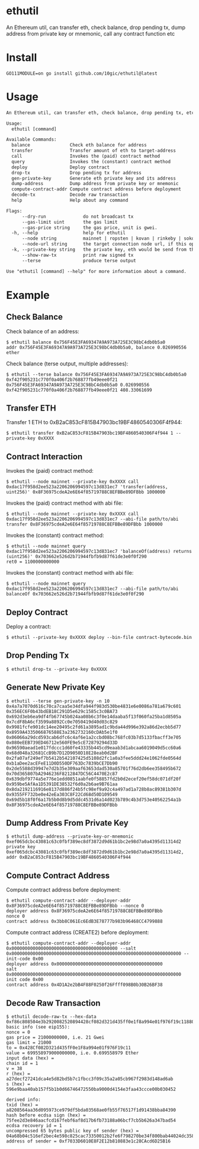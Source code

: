 # ethutil
An Ethereum util, can transfer eth, check balance, drop pending tx, dump address from private key or mnemonic, call any contract function etc

# Install
```shell
GO111MODULE=on go install github.com/10gic/ethutil@latest
```

# Usage
```txt
An Ethereum util, can transfer eth, check balance, drop pending tx, etc

Usage:
  ethutil [command]

Available Commands:
  balance               Check eth balance for address
  transfer              Transfer amount of eth to target-address
  call                  Invokes the (paid) contract method
  query                 Invokes the (constant) contract method
  deploy                Deploy contract
  drop-tx               Drop pending tx for address
  gen-private-key       Generate eth private key and its address
  dump-address          Dump address from private key or mnemonic
  compute-contract-addr Compute contract address before deployment
  decode-tx             Decode raw transaction
  help                  Help about any command

Flags:
      --dry-run              do not broadcast tx
      --gas-limit uint       the gas limit
      --gas-price string     the gas price, unit is gwei.
  -h, --help                 help for ethutil
      --node string          mainnet | ropsten | kovan | rinkeby | sokol, the node type (default "kovan")
      --node-url string      the target connection node url, if this option specified, the --node option is ignored
  -k, --private-key string   the private key, eth would be send from this account
      --show-raw-tx          print raw signed tx
      --terse                produce terse output

Use "ethutil [command] --help" for more information about a command.
```

# Example
## Check Balance
Check balance of an address:
```shell
$ ethutil balance 0x756F45E3FA69347A9A973A725E3C98bC4db0b5a0
addr 0x756F45E3FA69347A9A973A725E3C98bC4db0b5a0, balance 0.026990556 ether
```

Check balance (terse output, multiple addresses):
```shell
$ ethutil --terse balance 0x756F45E3FA69347A9A973A725E3C98bC4db0b5a0 0xf42f905231c770f0a406f2b768877fb49eee0f21
0x756F45E3FA69347A9A973A725E3C98bC4db0b5a0 0.026990556
0xf42f905231c770f0a406f2b768877fb49eee0f21 408.33061699
```

## Transfer ETH
Transfer 1 ETH to 0xB2aC853cF815B47903bc19BF4860540306F4f944:
```shell
$ ethutil transfer 0xB2aC853cF815B47903bc19BF4860540306F4f944 1 --private-key 0xXXXX
```

## Contract Interaction
Invokes the (paid) contract method:
```shell
$ ethutil --node mainnet --private-key 0xXXXX call 0xdac17f958d2ee523a2206206994597c13d831ec7 'transfer(address, uint256)' 0x8F36975cdeA2e6E64f85719788C8EFBBe89DFBbb 1000000
```

Invokes the (paid) contract method with abi file:
```shell
$ ethutil --node mainnet --private-key 0xXXXX call 0xdac17f958d2ee523a2206206994597c13d831ec7 --abi-file path/to/abi transfer 0x8F36975cdeA2e6E64f85719788C8EFBBe89DFBbb 1000000
```

Invokes the (constant) contract method:
```shell
$ ethutil --node mainnet query 0xdac17f958d2ee523a2206206994597c13d831ec7 'balanceOf(address) returns (uint256)' 0x703662e526d2b71944fbfb9d87f61de3e0f0f290
ret0 = 1100000000000
```

Invokes the (constant) contract method with abi file:
```shell
$ ethutil --node mainnet query 0xdac17f958d2ee523a2206206994597c13d831ec7 --abi-file path/to/abi balanceOf 0x703662e526d2b71944fbfb9d87f61de3e0f0f290
```

## Deploy Contract
Deploy a contract:
```shell
$ ethutil --private-key 0xXXXX deploy --bin-file contract-bytecode.bin
```

## Drop Pending Tx
```shell
$ ethutil drop-tx --private-key 0xXXXX
```

## Generate New Private Key
```shell
$ ethutil --terse gen-private-key -n 10
0x4a7a7070d616c70ca7caa5e34dfa944f983d530be4831e6e0086a781a679c601 0x356EC6F0b43bdEB18C291D5e629c1585c3c0BA73
0x692d3eb6ea9df4fb67745b024aa08b6c3f0e14daaba5f13f060fa25ba1d8505a 0x7cdF8bA6cf3599a8892Cc0e7050419d40d03c829
0x9981fcfe901dc14ee20495c2fd61a3895ad1c9bda44d996e392a86d2ecbb5d77 0x8959A4335066876588E3a2362732160cDAb5e1f0
0x06066a29dcd593cab6dfc6c4af6e1a2ccbd08bc768fc03b7d5133fbacff3e705 0x080eEEB739ED46712e560FE9e5cE72879294d33D
0x96590aead1e017fdccc1d60fe43335b445cd9eaab3d1abcaa6019049d5cc60a6 0x68d048a32681CcB9b7D12D9050D18E28eab0d2BF
0x2fa07af249ef7b5412b542107425d5108d2fc1a0a3fee5ddd24e1062fde0564d 0xb1aDee2acEFeE11D0D550DF763Dc7839bCE7Db90
0x2de5588d39947e7d2b35e309aaf63653dad530a85701f76d2db6ee358495b672 0x70d365807bA2946236F8212847DC56C4470E2c87
0x639dbf9774a5e776e1edd0851aabfe0f58857fd2b0d2ecef20ef58dc071df20f 0x959be5AfAa1D5391DE38532f6d0a2b6ae9B761aa
0x8da2192116916e8137d886f24b5fc98ef9a92c4a497ad1a728b8ac89381b307d 0x9355FF732be0e42eEa303C8F22Cd68d50D109549
0x69d5b18f0f6a17b5b0d8b9d5ddc4531d6a14d023b789c4b3d753e40562254a1b 0x8F36975cdeA2e6E64f85719788C8EFBBe89DFBbb
```

## Dump Address From Private Key
```shell
$ ethutil dump-address --private-key-or-mnemonic 0xef065dcbc43081c63c0fbf389ec8df3872d9d61b1bc2e98d7a0a4395d11314d2
private key 0xef065dcbc43081c63c0fbf389ec8df3872d9d61b1bc2e98d7a0a4395d11314d2, addr 0xB2aC853cF815B47903bc19BF4860540306F4f944
```

## Compute Contract Address
Compute contract address before deployment:
```shell
$ ethutil compute-contract-addr --deployer-addr 0x8F36975cdeA2e6E64f85719788C8EFBBe89DFBbb --nonce 0
deployer address 0x8F36975cdeA2e6E64f85719788C8EFBBe89DFBbb
nonce 0
contract address 0x3bb8C061Ec6EdB3E78777b983b96468CC4799888 
```

Compute contract address (CREATE2) before deployment:
```shell
$ ethutil compute-contract-addr --deployer-addr 0x0000000000000000000000000000000000000000 --salt 0x0000000000000000000000000000000000000000000000000000000000000000 --init-code 0x00
deployer address 0x0000000000000000000000000000000000000000
salt 0x0000000000000000000000000000000000000000000000000000000000000000
init code 0x00
contract address 0x4D1A2e2bB4F88F0250f26Ffff098B0b30B26BF38
```

## Decode Raw Transaction
```shell
$ ethutil decode-raw-tx --hex-data 0xf86c808504e3b2920082520894428cf082d321d435ff0e1f8a994e01f976f19c118809b5552f5abade008026a00a27decf27241dca4e5d82bd5b7c1fbcc3f09c35a2a05cb967f2983d148ad6aba0596e9baa40ab157f5b1b0d66746472550ba9000d4154e3faa43ccce00b030452
basic info (see eip155):
nonce = 0
gas price = 21000000000, i.e. 21 Gwei
gas limit = 21000
to = 0x428Cf082D321d435fF0e1F8a994e01f976F19c11
value = 699558979000000000, i.e. 0.699558979 Ether
input data (hex) = 
chain id = 1
v = 38
r (hex) = a27decf27241dca4e5d82bd5b7c1fbcc3f09c35a2a05cb967f2983d148ad6ab
s (hex) = 596e9baa40ab157f5b1b0d66746472550ba9000d4154e3faa43ccce00b030452

derived info:
txid (hex) = a8208564aa36d095973ce979df5bda03568ae0fb55f76517f1d91438bba84390
hash before ecdsa sign (hex) = 75fee2d3e846aacfcd167febf6af8d17b6fb73188a06bcf7cb5b626a347bad54
ecdsa recovery id = 1
uncompressed 65 bytes public key of sender (hex) = 04a68b04c516ef2bec4e598c825cac73350012b2fe6f798270be34f800bab44024dc3580906d2f709013745a79f37cc4e3fd651289a46f5bdafd6e9da63389aec8
address of sender = 0xf7033D6010E8F2E12b810883e1c28CAcd6D25B16
```
